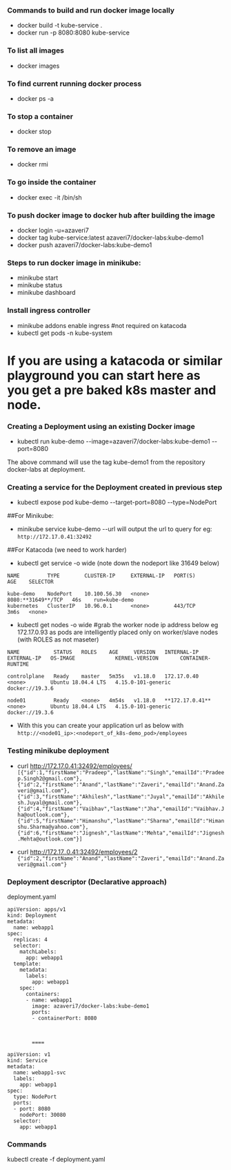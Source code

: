 ### Commands to build and run docker image locally
* docker build -t kube-service .
* docker run -p 8080:8080 kube-service

### To list all images
* docker images

### To find current running docker process
* docker ps -a

### To stop a container
* docker stop

### To remove an image
* docker rmi 

### To go inside the container
* docker exec -it /bin/sh

### To push docker image to docker hub after building the image
* docker login -u=azaveri7
* docker tag kube-service:latest azaveri7/docker-labs:kube-demo1
* docker push azaveri7/docker-labs:kube-demo1

### Steps to run docker image in minikube:
* minikube start
* minikube status
* minikube dashboard

### Install ingress controller
* minikube addons enable ingress #not required on katacoda
* kubectl get pods -n kube-system

# If you are using a katacoda or similar playground you can start here as you get a pre baked k8s master and node.

### Creating a Deployment using an existing Docker image
* kubectl run kube-demo --image=azaveri7/docker-labs:kube-demo1 --port=8080

The above command will use the tag kube-demo1 from the repository docker-labs at
deployment.

### Creating a service for the Deployment created in previous step
* kubectl expose pod kube-demo --target-port=8080 --type=NodePort

##For Minikube: 
* minikube service kube-demo --url will output the url to query
for eg:
```http://172.17.0.41:32492```

##For Katacoda (we need to work harder)
* kubectl get service -o wide (note down the nodeport like 31649 below) 
```
NAME         TYPE        CLUSTER-IP     EXTERNAL-IP   PORT(S)          AGE    SELECTOR

kube-demo    NodePort    10.100.56.30   <none>        8080:**31649**/TCP   46s    run=kube-demo
kubernetes   ClusterIP   10.96.0.1      <none>        443/TCP          3m6s   <none>
```

* kubectl  get nodes -o wide #grab the worker node ip address below eg 172.17.0.93 as pods are intelligently placed only on worker/slave  nodes (with ROLES as not maseter)

```
NAME           STATUS   ROLES    AGE     VERSION   INTERNAL-IP   EXTERNAL-IP   OS-IMAGE             KERNEL-VERSION       CONTAINER-RUNTIME

controlplane   Ready    master   5m35s   v1.18.0   172.17.0.40   <none>        Ubuntu 18.04.4 LTS   4.15.0-101-generic   docker://19.3.6
  
node01         Ready    <none>   4m54s   v1.18.0   **172.17.0.41**   <none>        Ubuntu 18.04.4 LTS   4.15.0-101-generic   docker://19.3.6
```

* With this you can create your application url as below with ```http://<node01_ip>:<nodeport_of_k8s-demo_pod>/employees ```

### Testing minikube deployment
* curl http://172.17.0.41:32492/employees/
```[{"id":1,"firstName":"Pradeep","lastName":"Singh","emailId":"Pradeep.Singh2@gmail.com"},{"id":2,"firstName":"Anand","lastName":"Zaveri","emailId":"Anand.Zaveri@gmail.com"},{"id":3,"firstName":"Akhilesh","lastName":"Juyal","emailId":"Akhilesh.Juyal@gmail.com"},{"id":4,"firstName":"Vaibhav","lastName":"Jha","emailId":"Vaibhav.Jha@outlook.com"},{"id":5,"firstName":"Himanshu","lastName":"Sharma","emailId":"Himanshu.Sharma@yahoo.com"},{"id":6,"firstName":"Jignesh","lastName":"Mehta","emailId":"Jignesh.Mehta@outlook.com"}]```

* curl http://172.17..0.41:32492/employees/2
```{"id":2,"firstName":"Anand","lastName":"Zaveri","emailId":"Anand.Zaveri@gmail.com"}```

### Deployment descriptor (Declarative approach)

deployment.yaml

```
apiVersion: apps/v1
kind: Deployment
metadata:
  name: webapp1
spec:
  replicas: 4
  selector:
    matchLabels:
      app: webapp1
  template:
    metadata:
      labels:
        app: webapp1
    spec:
      containers:
      - name: webapp1
        image: azaveri7/docker-labs:kube-demo1
        ports:
        - containerPort: 8080

		
		
		====
		
apiVersion: v1
kind: Service
metadata:
  name: webapp1-svc
  labels:
    app: webapp1
spec:
  type: NodePort
  ports:
  - port: 8080
    nodePort: 30080
  selector:
    app: webapp1

```
### Commands 

kubectl create -f deployment.yaml
